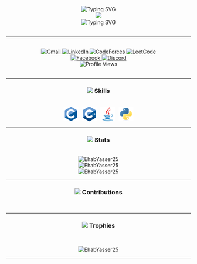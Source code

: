 <div align="center">
  <img src="https://readme-typing-svg.herokuapp.com?font=Poppins&weight=600&size=30&duration=1500&pause=250&color=0000FF&center=true&vCenter=true&random=false&width=900&lines=Hi+there%2C+I+am+Ehab+%F0%9F%91%8B" alt="Typing SVG" />
</div>

<div align="center">
  <img src="https://media1.tenor.com/m/KtGWGRY4lMkAAAAC/line.gif">
</div>

<div align="center">
  <img src="https://readme-typing-svg.herokuapp.com?font=&weight=500&size=25&duration=2000&pause=500&color=0000FF&center=true&vCenter=true&multiline=true&random=false&width=900&height=100&lines=Junior+Software+Engineer;Alexandria+University;Computer+and+Systems+Engineering+Department" alt="Typing SVG" />
</div>

<br>

<hr>

<br>

<div align="center">
  <a href="mailto:eng.ehabyasser@gmail.com">
    <img src="https://img.shields.io/badge/Email-b23121?logo=gmail&logoColor=white&style=for-the-badge" alt="Gmail" />
  </a>
  <a href="https://www.linkedin.com/in/ehabyasser25/">
    <img src="https://img.shields.io/badge/LinkedIn-0a66c2?logo=linkedin&logoColor=white&style=for-the-badge" alt="LinkedIn" />
  </a>
  <a href="https://codeforces.com/profile/EhabYasser">
    <img src="https://img.shields.io/badge/Codeforces-b51c24?logo=codeforces&logoColor=white&style=for-the-badge" alt="CodeForces" />
  </a>
  <a href="https://leetcode.com/EhabYasser/">
    <img src="https://img.shields.io/badge/Leetcode-f09a1a?logo=leetcode&logoColor=white&style=for-the-badge" alt="LeetCode" />
  </a>
</div>
<div align="center">
  <a href="https://www.facebook.com/ehab.yasser.25">
    <img src="https://img.shields.io/badge/Facebook-1877f2?logo=facebook&logoColor=white&style=for-the-badge" alt="Facebook" />
  </a>
  <a href="https://discord.com/#4068/">
    <img src="https://img.shields.io/badge/Discord-7289DA?logo=discord&logoColor=white&style=for-the-badge" alt="Discord" />
  </a>
</div>
<div align="center">
  <img src="https://komarev.com/ghpvc/?username=EhabYasser25&color=blue&style=for-the-badge" alt="Profile Views" />
</div>

<br>

<hr>

<h3 align="center">
  <img src="https://cdn-icons-gif.flaticon.com/11184/11184180.gif" width="25">
  Skills
</h3>

<br>

<div align="center" style="display: flex; flex-wrap: wrap; justify-content: center; gap: 10px;">
  <a href="https://www.cprogramming.com/" target="_blank" rel="noreferrer">
    <img src="https://raw.githubusercontent.com/devicons/devicon/master/icons/c/c-original.svg" alt="C" width="40" height="40"/>
  </a>
  <a href="https://www.w3schools.com/cpp/" target="_blank" rel="noreferrer">
    <img src="https://raw.githubusercontent.com/devicons/devicon/master/icons/cplusplus/cplusplus-original.svg" alt="C++" width="40" height="40"/>
  </a>
  <a href="https://www.java.com" target="_blank" rel="noreferrer">
    <img src="https://raw.githubusercontent.com/devicons/devicon/master/icons/java/java-original.svg" alt="Java" width="40" height="40"/>
  </a>
  <a href="https://www.python.org" target="_blank" rel="noreferrer">
    <img src="https://raw.githubusercontent.com/devicons/devicon/master/icons/python/python-original.svg" alt="Python" width="40" height="40"/>
  </a>
  <!-- Additional icons -->
</div>

<hr>

<h3 align="center">
  <img src="https://cdn-icons-gif.flaticon.com/11186/11186842.gif" width="25"> 
  Stats
</h3>

<br>

<div align="center">
  <img src="https://github-readme-stats.vercel.app/api?username=EhabYasser25&show_icons=true&locale=en&PAT_1=&theme=github_dark" alt="EhabYasser25" />
</div>
<div align="center">
  <img src="https://github-readme-streak-stats.herokuapp.com/?user=EhabYasser25&theme=github-dark-blue" alt="EhabYasser25" />
</div>
<div align="center">
  <img src="https://github-readme-stats.vercel.app/api/top-langs?username=EhabYasser25&show_icons=true&langs_count=10&locale=en&layout=compact&PAT_1&theme=github_dark" width="300" alt="EhabYasser25" />
</div>

<hr>

<h3 align="center">
  <img src="https://cdn-icons-gif.flaticon.com/12198/12198821.gif" width="25"> 
  Contributions
</h3>

<br>



<hr>

<h3 align="center">
  <img src="https://cdn-icons-gif.flaticon.com/11706/11706643.gif" width="25"> 
  Trophies
</h3>

<br>

<p align="center"><img src="https://github-profile-trophy.vercel.app/?username=EhabYasser25&theme=darkhub" alt="EhabYasser25" /></p>

<hr>
